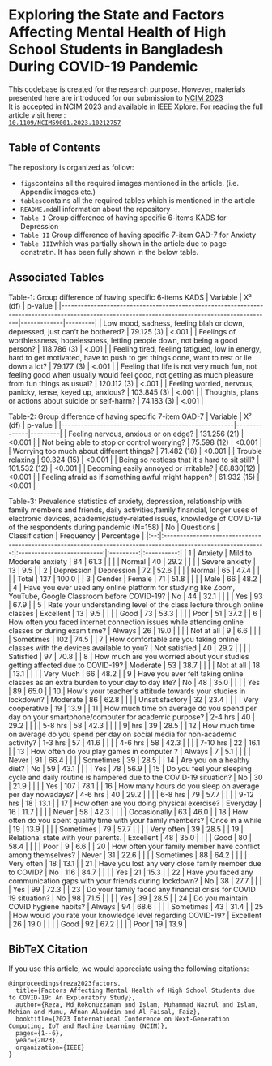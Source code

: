 # Exploring the State and Factors Affecting Mental Health of High School Students in Bangladesh During COVID-19 Pandemic
This codebase is created for the research purpose. However, materials presented here are introduced for our submission to [NCIM 2023](https://confncim.com/) <br>
It is accepted in NCIM 2023 and available in IEEE Xplore. For reading the full article visit here : <code>[ 10.1109/NCIM59001.2023.10212757]([ChartCtrl](https://ieeexplore.ieee.org/abstract/document/10212757))</code>

## Table of Contents 
The repository is organized as follow:
* <code>figs</code>contains all the required images mentioned in the article. (i.e. Appendix images etc.)
* <code>tables</code>contains all the required tables which is mentioned in the article
* <code>README.md</code>all information about the repository
* <code>Table I</code> Group difference of having specific 6-items KADS for Depression
* <code>Table II</code> Group difference of having specific 7-item GAD-7 for Anxiety
* <code>Table III</code>which was partially shown in the article due to page constratin. It has been fully shown in the below table.
## Associated Tables
Table-1: Group difference of having specific 6-items KADS
| Variable                                                                                                                                      | Χ² (df)     | p-value |
|-----------------------------------------------------------------------------------------------------------------------------------------------|-------------|---------|
| Low mood, sadness, feeling blah or down, depressed, just can’t be bothered?                                                                   | 79.125 (3)  | <.001   |
| Feelings of worthlessness, hopelessness, letting people down, not being a good person?                                                        | 118.786 (3) | <.001   |
| Feeling tired, feeling fatigued, low in energy, hard to get motivated, have to push to get things done, want to rest or lie down a lot?       | 79.177 (3)  | <.001   |
| Feeling that life is not very much fun, not feeling good when usually would feel good, not getting as much pleasure from fun things as usual? | 120.112 (3) | <.001   |
| Feeling worried, nervous, panicky, tense, keyed up, anxious?                                                                                  | 103.845 (3) | <.001   |
| Thoughts, plans or actions about suicide or self-harm?                                                                                        | 74.183 (3)  | <.001   |

Table-2: Group difference of having specific 7-item GAD-7
| Variable                                            | Χ² (df)      | p-value |
|-----------------------------------------------------|--------------|---------|
| Feeling nervous, anxious or on edge?                | 131.256 (21) | <0.001  |
| Not being able to stop or control worrying?         | 75.598 (12)  | <0.001  |
| Worrying too much about different things?           | 71.482 (18)  | <0.001  |
| Trouble relaxing                                    | 90.324 (15)  | <0.001  |
| Being so restless that  it's hard to sit still?     | 101.532 (12) | <0.001  |
| Becoming easily annoyed or irritable?               | 68.830(12)   | <0.001  |
| Feeling afraid as if  something awful might happen? | 61.932 (15)  | <0.001  |

Table-3: Prevalence statistics of anxiety, depression, relationship with family members and friends,
daily activities,family financial, longer uses of electronic devices, academic/study-related 
issues, knowledge of COVID-19 of the respondents during pandemic (N=158)
| No |                                                   Questions                                                   |       Classification       | Frequency | Percentage |
|:--:|:-------------------------------------------------------------------------------------------------------------:|:--------------------------:|:---------:|:----------:|
| 1  | Anxiety                                                                                                       | Mild to Moderate   anxiety | 84        | 61.3       |
|    |                                                                                                               | Normal                     | 40        | 29.2       |
|    |                                                                                                               | Severe anxiety             | 13        | 9.5        |
| 2  | Depression                                                                                                    | Depression                 | 72        | 52.6       |
|    |                                                                                                               | Normal                     | 65        | 47.4       |
|    |                                                                                                               | Total                      | 137       | 100.0      |
| 3  | Gender                                                                                                        | Female                     | 71        | 51.8       |
|    |                                                                                                               | Male                       | 66        | 48.2       |
| 4  | Have you ever used  any online platform for  studying like Zoom,  YouTube, Google Classroom  before COVID-19? | No                         | 44        | 32.1       |
|    |                                                                                                               | Yes                        | 93        | 67.9       |
| 5  | Rate your understanding  level of the class lecture through online  classes                                   | Excellent                  | 13        | 9.5        |
|    |                                                                                                               | Good                       | 73        | 53.3       |
|    |                                                                                                               | Poor                       | 51        | 37.2       |
| 6  | How often you faced  internet connection issues  while attending online classes or  during exam time?         | Always                     | 26        | 19.0       |
|    |                                                                                                               | Not at all                 | 9         | 6.6        |
|    |                                                                                                               | Sometimes                  | 102       | 74.5       |
| 7  | How comfortable are you taking online classes with the devices  available to you?                             | Not satisfied              | 40        | 29.2       |
|    |                                                                                                               | Satisfied                  | 97        | 70.8       |
| 8  | How much are you worried  about your studies getting  affected due to COVID-19?                               | Moderate                   | 53        | 38.7       |
|    |                                                                                                               | Not at all                 | 18        | 13.1       |
|    |                                                                                                               | Very Much                  | 66        | 48.2       |
| 9  | Have you ever felt  taking online classes as  an extra burden to your  day to day life?                       | No                         | 48        | 35.0       |
|    |                                                                                                               | Yes                        | 89        | 65.0       |
| 10 | How's your teacher's  attitude towards your  studies in lockdown?                                             | Moderate                   | 86        | 62.8       |
|    |                                                                                                               | Unsatisfactory             | 32        | 23.4       |
|    |                                                                                                               | Very cooperative           | 19        | 13.9       |
| 11 | How much time on average  do you spend per day on  your smartphone/computer  for academic purpose?            | 2-4 hrs                    | 40        | 29.2       |
|    |                                                                                                               | 5-8 hrs                    | 58        | 42.3       |
|    |                                                                                                               | 9| hrs                     | 39        | 28.5       |
| 12 | How much time on average do you spend  per day on social media for non-academic activity?                     | 1-3 hrs                    | 57        | 41.6       |
|    |                                                                                                               | 4-6 hrs                    | 58        | 42.3       |
|    |                                                                                                               | 7-10 hrs                   | 22        | 16.1       |
| 13 | How often do you play games in computer ?                                                                     | Always                     | 7         | 5.1        |
|    |                                                                                                               | Never                      | 91        | 66.4       |
|    |                                                                                                               | Sometimes                  | 39        | 28.5       |
| 14 | Are you on a healthy diet?                                                                                    | No                         | 59        | 43.1       |
|    |                                                                                                               | Yes                        | 78        | 56.9       |
| 15 | Do you feel your sleeping  cycle and daily routine is hampered due to the  COVID-19 situation?                | No                         | 30        | 21.9       |
|    |                                                                                                               | Yes                        | 107       | 78.1       |
| 16 | How many hours do you sleep on average per day nowadays?                                                      | 4-6 hrs                    | 40        | 29.2       |
|    |                                                                                                               | 6-8 hrs                    | 79        | 57.7       |
|    |                                                                                                               | 9-12 hrs                   | 18        | 13.1       |
| 17 | How often are you doing physical exercise?                                                                    | Everyday                   | 16        | 11.7       |
|    |                                                                                                               | Never                      | 58        | 42.3       |
|    |                                                                                                               | Occasionally               | 63        | 46.0       |
| 18 | How often do you  spent quality time with your  family members?                                               | Once in a while            | 19        | 13.9       |
|    |                                                                                                               | Sometimes                  | 79        | 57.7       |
|    |                                                                                                               | Very often                 | 39        | 28.5       |
| 19  | Relational state with  your parents.                                                                         | Excellent                  | 48        | 35.0       |
|     |                                                                                                              | Good                       | 80        | 58.4       |
|     |                                                                                                              | Poor                       | 9         | 6.6        |
| 20  | How often your family member have conflict among themselves?                                                 | Never                      | 31        | 22.6       |
|     |                                                                                                              | Sometimes                  | 88        | 64.2       |
|     |                                                                                                              | Very often                 | 18        | 13.1       |
| 21  | Have you lost any very close family member   due to COVID?                                                   | No                         | 116       | 84.7       |
|     |                                                                                                              | Yes                        | 21        | 15.3       |
| 22  | Have you faced any communication gaps with your friends  during lockdown?                                    | No                         | 38        | 27.7       |
|     |                                                                           | Yes            | 99        | 72.3       |
| 23  | Do your family faced any financial crisis for COVID  19 situation?        | No             | 98        | 71.5       |
|     |                                                                           | Yes            | 39        | 28.5       |
| 24  | Do you maintain COVID  hygiene habits?                                    | Always         | 94        | 68.6       |
|     |                                                                           | Sometimes      | 43        | 31.4       |
| 25  | How would you rate your  knowledge level regarding  COVID-19?             | Excellent      | 26        | 19.0       |
|     |                                                                           | Good           | 92        | 67.2       |
|     |                                                                           | Poor           | 19        | 13.9       |

## BibTeX Citation

If you use this article, we would appreciate using the following citations:
```
@inproceedings{reza2023factors,
  title={Factors Affecting Mental Health of High School Students due to COVID-19: An Exploratory Study},
  author={Reza, Md Rokonuzzaman and Islam, Muhammad Nazrul and Islam, Mohian and Mumu, Afnan Alauddin and Al Faisal, Faiz},
  booktitle={2023 International Conference on Next-Generation Computing, IoT and Machine Learning (NCIM)},
  pages={1--6},
  year={2023},
  organization={IEEE}
}
```
